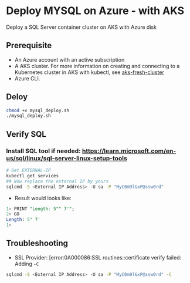 # Deploy MYSQL on Azure - with AKS

Deploy a SQL Server container cluster on AKS with Azure disk

## Prerequisite

- An Azure account with an active subscription
- A AKS cluster. For more information on creating and connecting to a Kubernetes cluster in AKS with kubectl, see [aks-fresh-cluster](../aks-fresh-cluster/)
- Azure CLI.

## Deloy

```bash
chmod +x mysql_deploy.sh
./mysql_deploy.sh
```

## Verify SQL

### Install SQL tool if needed: https://learn.microsoft.com/en-us/sql/linux/sql-server-linux-setup-tools

```bash
# Get EXTERNAL-IP
kubectl get services
## Now replace the external IP by yours
sqlcmd -S <External IP Address> -U sa -P "MyC0m9l&xP@ssw0rd"

```

- Result would looks like:

```sql
1> PRINT "Length: 5"" 7'";
2> GO
Length: 5" 7'
1>
```

## Troubleshooting

- SSL Provider: [error:0A000086:SSL routines::certificate verify failed: Adding `-C`

```bash
sqlcmd -S <External IP Address> -U sa -P "MyC0m9l&xP@ssw0rd" -C
```
